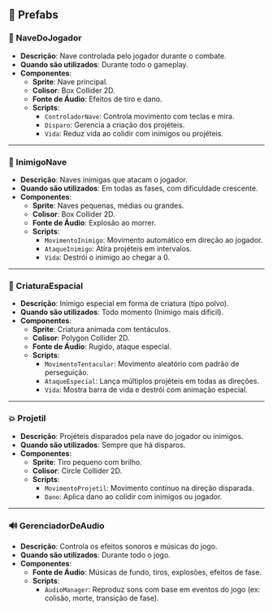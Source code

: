 ## 🧩 Prefabs

### 🚀 NaveDoJogador
- **Descrição**: Nave controlada pelo jogador durante o combate.
- **Quando são utilizados**: Durante todo o gameplay.
- **Componentes**:
  - **Sprite**: Nave principal.
  - **Colisor**: Box Collider 2D.
  - **Fonte de Áudio**: Efeitos de tiro e dano.
  - **Scripts**:
    - `ControladorNave`: Controla movimento com teclas e mira.
    - `Disparo`: Gerencia a criação dos projéteis.
    - `Vida`: Reduz vida ao colidir com inimigos ou projéteis.

---

### 👾 InimigoNave
- **Descrição**: Naves inimigas que atacam o jogador.
- **Quando são utilizados**: Em todas as fases, com dificuldade crescente.
- **Componentes**:
  - **Sprite**: Naves pequenas, médias ou grandes.
  - **Colisor**: Box Collider 2D.
  - **Fonte de Áudio**: Explosão ao morrer.
  - **Scripts**:
    - `MovimentoInimigo`: Movimento automático em direção ao jogador.
    - `AtaqueInimigo`: Atira projéteis em intervalos.
    - `Vida`: Destrói o inimigo ao chegar a 0.

---

### 🐙 CriaturaEspacial
- **Descrição**: Inimigo especial em forma de criatura (tipo polvo).
- **Quando são utilizados**: Todo momento (Inimigo mais dificil).
- **Componentes**:
  - **Sprite**: Criatura animada com tentáculos.
  - **Colisor**: Polygon Collider 2D.
  - **Fonte de Áudio**: Rugido, ataque especial.
  - **Scripts**:
    - `MovimentoTentacular`: Movimento aleatório com padrão de perseguição.
    - `AtaqueEspecial`: Lança múltiplos projéteis em todas as direções.
    - `Vida`: Mostra barra de vida e destrói com animação especial.

---

### 💥 Projetil
- **Descrição**: Projéteis disparados pela nave do jogador ou inimigos.
- **Quando são utilizados**: Sempre que há disparos.
- **Componentes**:
  - **Sprite**: Tiro pequeno com brilho.
  - **Colisor**: Circle Collider 2D.
  - **Scripts**:
    - `MovimentoProjetil`: Movimento contínuo na direção disparada.
    - `Dano`: Aplica dano ao colidir com inimigos ou jogador.

---

### 🔊 GerenciadorDeAudio
- **Descrição**: Controla os efeitos sonoros e músicas do jogo.
- **Quando são utilizados**: Durante todo o jogo.
- **Componentes**:
  - **Fonte de Áudio**: Músicas de fundo, tiros, explosões, efeitos de fase.
  - **Scripts**:
    - `AudioManager`: Reproduz sons com base em eventos do jogo (ex: colisão, morte, transição de fase).
